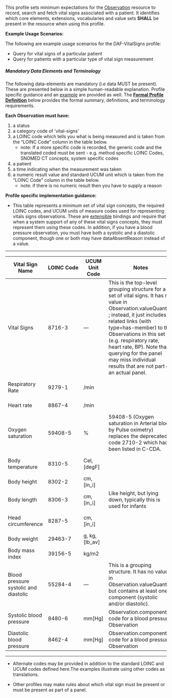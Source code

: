 This profile sets minimum expectations for the [Observation] resource to record, search and fetch vital signs associated with a patient. It identifies which core elements, extensions, vocabularies and value sets **SHALL** be present in the resource when using this profile.

**Example Usage Scenarios:**

The following are example usage scenarios for the DAF-VitalSigns
profile:

-   Query for vital signs of a particular patient
-   Query for patients with a particular type of vital sign measurement

##### Mandatory Data Elements and Terminology


The following data-elements are mandatory (i.e data MUST be present). These are presented below in a simple human-readable explanation.  Profile specific guidance and an [example](#example) are provided as well.  The [**Formal Profile Definition**](#profile) below provides the  formal summary, definitions, and  terminology requirements.  

**Each Observation must have:**

1.  a status
1.  a category code of 'vital-signs'
1.  a LOINC code which tells you what is being measured and is taken from the “LOINC Code” column in the table below.
    -   note: If a more specific code is recorded, the generic code and the translated coded must be sent - e.g. method specific LOINC Codes, SNOMED CT concepts, system specific codes
1.  a patient
1.  a time indicating when the measurement was taken 
1.  a numeric result value and standard UCUM unit which is taken from the “LOINC Code” column in the table below.
    -   note: if there is no numeric result then you have to supply a reason

**Profile specific implementation guidance:**

* This table represents a minimum set of vital sign concepts, the required LOINC codes, and UCUM units of measure codes used for representing vitals signs observations. These are [extensible] bindings and require that when a system support of any of these vital signs concepts, they must represent them using these codes. In addition, if you have a blood pressure observation, you must have both a systolic and a diastolic component, though one or both may have dataAbsentReason instead of a value.

---

Vital Sign Name | LOINC&nbsp;Code | UCUM Unit Code  | Notes  | Examples
--- | --- | --- | --- | ---
Vital Signs | 8716-3 | — | This is the top-level grouping structure for a set of vital signs.  It has no value in Observation.valueQuantity ; instead, it just includes related links (with type=has-member) to the Observations in this set (e.g. respiratory rate, heart rate, BP).  Note that querying for the panel may miss individual results that are not part of an actual panel. |[Vital Signs Panel Example](todo.html)
Respiratory Rate | 9279-1 |/min | |[Vital Signs Respiratory Rate Example](todo.html)
Heart rate | 8867-4 | /min | |[Vital Signs Heart Rate Example](todo.html)
Oxygen saturation | 59408-5  | % | 59408-5 (Oxygen saturation in Arterial blood by Pulse oximetry) replaces the deprecated code 2710-2 which had been listed in C-CDA.  |[Vital Signs Oxygen Saturation Example](todo.html)
Body temperature | 8310-5 | Cel, [degF] | |[Vital Signs Body Temperature Example](todo.html)
Body height | 8302-2 | cm, [in_i] | |[Vital Signs Body height Example](todo.html)
Body length | 8306-3 | cm, [in_i] | Like height, but lying down, typically this is used for infants |[Vital Signs Body Length Example](todo.html)
Head circumference | 8287-5 | cm, [in_i]||[Vital Signs Head Cirmcumference Example](todo.html)
Body weight | 29463-7 | g, kg,[lb_av]||[Vital Signs Body Weight Example](todo.html)
Body mass index | 39156-5 | kg/m2 ||[Vital  Body Mass Example](todo.html)
Blood pressure systolic and diastolic | 55284-4 | — | This is a grouping structure. It has no value in Observation.valueQuantity but contains at least one component (systolic and/or diastolic). | [Vital Signs Blood Pressure Example](todo.html)
Systolic blood pressure |8480-6 | mm[Hg] | Observation.component code for a blood pressure Observation|[Vital Signs Blood Pressure Example](todo.html)
Diastolic blood pressure | 8462-4 | mm[Hg] | Observation.component code for a blood pressure Observation|[Vital Signs Blood Pressure Example](todo.html)

---

* Alternate codes may be provided in addition to the standard LOINC and UCUM codes defined here.The examples illustrate using other codes as translations.

* Other profiles may make rules about which vital sign must be present or must be present as part of a panel.


[Observation]: http://hl7-fhir.github.io/observation.html
[extensible]: http://hl7-fhir.github.io/terminologies.html#extensible


